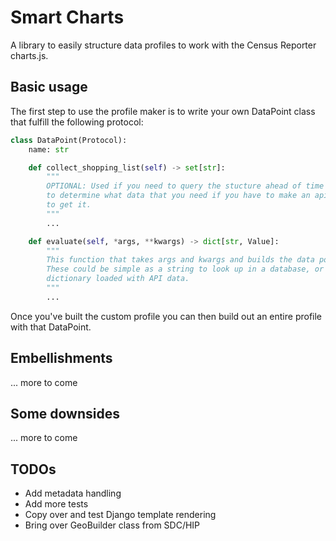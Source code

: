 # Smart Charts

A library to easily structure data profiles to work with the Census Reporter charts.js.

## Basic usage

The first step to use the profile maker is to write your own DataPoint class that fulfill the following protocol:

```python
class DataPoint(Protocol):
    name: str

    def collect_shopping_list(self) -> set[str]:
        """
        OPTIONAL: Used if you need to query the stucture ahead of time
        to determine what data that you need if you have to make an api call
        to get it.
        """
        ...

    def evaluate(self, *args, **kwargs) -> dict[str, Value]:
        """
        This function that takes args and kwargs and builds the data point.
        These could be simple as a string to look up in a database, or a full
        dictionary loaded with API data.
        """
        ...
```

Once you've built the custom profile you can then build out an entire profile with that DataPoint.

## Embellishments

... more to come

## Some downsides

... more to come

## TODOs

- Add metadata handling
- Add more tests
- Copy over and test Django template rendering
- Bring over GeoBuilder class from SDC/HIP
